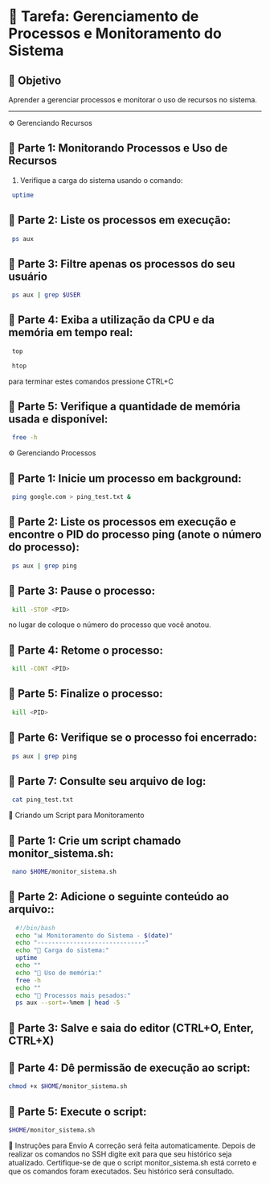 # 📌 Tarefa: Gerenciamento de Processos e Monitoramento do Sistema

## 🎯 Objetivo
Aprender a gerenciar processos e monitorar o uso de recursos no sistema.

---
⚙️ Gerenciando Recursos

## 📂 Parte 1: Monitorando Processos e Uso de Recursos
1. Verifique a carga do sistema usando o comando:  
  ```bash
   uptime
  ```
## 📂 Parte 2: Liste os processos em execução:
  ```bash
   ps aux
  ```

## 📂 Parte 3: Filtre apenas os processos do seu usuário
  ```bash
   ps aux | grep $USER
  ```

## 📂 Parte 4: Exiba a utilização da CPU e da memória em tempo real:
  ```bash
   top
  ```
  ```bash
   htop
  ```
para terminar estes comandos pressione CTRL+C

## 📂 Parte 5: Verifique a quantidade de memória usada e disponível:
  ```bash
   free -h
  ```

⚙️ Gerenciando Processos

## 📂 Parte 1: Inicie um processo em background:
  ```bash
   ping google.com > ping_test.txt &
  ```

## 📂 Parte 2: Liste os processos em execução e encontre o PID do processo ping (anote o número do processo):
  ```bash
   ps aux | grep ping
  ```

## 📂 Parte 3: Pause o processo:
  ```bash
   kill -STOP <PID>
  ```
no lugar de <PID> coloque o número do processo que você anotou.

## 📂 Parte 4: Retome o processo:
  ```bash
   kill -CONT <PID>
  ```

## 📂 Parte 5: Finalize o processo:
  ```bash
   kill <PID>
  ```

## 📂 Parte 6: Verifique se o processo foi encerrado:
  ```bash
   ps aux | grep ping
  ```

## 📂 Parte 7: Consulte seu arquivo de log:
  ```bash
   cat ping_test.txt
  ```


📜  Criando um Script para Monitoramento

## 📂 Parte 1: Crie um script chamado monitor_sistema.sh:
  ```bash
   nano $HOME/monitor_sistema.sh
  ```

## 📂 Parte 2: Adicione o seguinte conteúdo ao arquivo::
  ```bash
    #!/bin/bash
    echo "📊 Monitoramento do Sistema - $(date)"
    echo "------------------------------"
    echo "🔹 Carga do sistema:"
    uptime
    echo ""
    echo "🔹 Uso de memória:"
    free -h
    echo ""
    echo "🔹 Processos mais pesados:"
    ps aux --sort=-%mem | head -5
  ```

## 📂 Parte 3: Salve e saia do editor (CTRL+O, Enter, CTRL+X)

## 📂 Parte 4: Dê permissão de execução ao script:
  ```bash
  chmod +x $HOME/monitor_sistema.sh
  ```

## 📂 Parte 5: Execute o script:
  ```bash
  $HOME/monitor_sistema.sh
  ```

🎯 Instruções para Envio
A correção será feita automaticamente. Depois de realizar os comandos no SSH digite exit para que seu histórico seja atualizado.
Certifique-se de que o script monitor_sistema.sh está correto e que os comandos foram executados. Seu histórico será consultado. 




